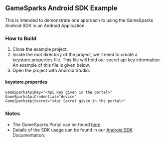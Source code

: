 ## GameSparks Android SDK Example ##
This is intended to demonstrate one approach to using the GameSparks Android SDK in an Android Application.

### How to Build ###
 1. Clone the example project.
 2. Inside the root directory of the project, we'll need to create a keystore.properties file. This file will hold our secret api key information. An example of this file is given below.
 3. Open the project with Android Studio.

#### keystore.properties ####
```text
GameSparksApiKey="<Api Key given in the portal>"
GameSparksApiCredential="device"
GameSparksApiSecret="<Api Secret given in the portal>"
```

### Notes ###
 * The GameSparks Portal can be found [here](https://portal2.gamesparks.net/).
 * Details of the SDK usage can be found in our [Android SDK](https://docs.gamesparks.com/sdk-center/android.html) Documentation.